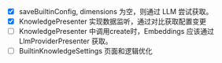 - [X] saveBuiltinConfig, dimensions 为空，则通过 LLM 尝试获取。
- [X] KnowledgePresenter 实现数据监听，通过对比获取配置变更
- [ ] KnowledgePresenter 中调用create时，Embeddings 应该通过 LlmProviderPresenter 获取。
- [ ] BuiltinKnowledgeSettings 页面和逻辑优化